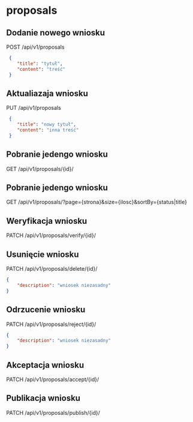 # proposals

## Dodanie nowego wniosku
 POST /api/v1/proposals
```json
 {
    "title": "tytuł",
    "content": "treść"
 } 
 ```
 
 ## Aktualiazaja wniosku
 PUT /api/v1/proposals
```json
 {
    "title": "nowy tytuł",
    "content": "inna treść"
 } 
 ```
 
## Pobranie jedengo wniosku
 GET /api/v1/proposals/{id}/

## Pobranie jedengo wniosku
 GET /api/v1/proposals/?page={strona}&size={ilosc}&sortBy={status|title}

## Weryfikacja wniosku
 PATCH /api/v1/proposals/verify/{id}/

## Usunięcie wniosku
 PATCH /api/v1/proposals/delete/{id}/
```json
{
    "description": "wniosek niezasadny"
}
 ```
 
 ## Odrzucenie wniosku
 PATCH /api/v1/proposals/reject/{id}/
```json
{
    "description": "wniosek niezasadny"
}
 ```
 ## Akceptacja wniosku
 PATCH /api/v1/proposals/accept/{id}/
 
 ## Publikacja wniosku
 PATCH /api/v1/proposals/publish/{id}/
 
